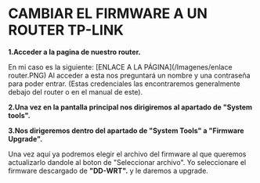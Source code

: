# CAMBIAR EL FIRMWARE A UN ROUTER TP-LINK

**1.Acceder a la pagina de nuestro router.**

En mi caso es la siguiente:
[ENLACE A LA PÁGINA](/Imagenes/enlace router.PNG)
Al acceder a esta nos preguntará un nombre y una contraseña para poder entrar. (Estas credenciales las encontraremos generalmente debajo
del router o en el manual de este).
[]()

**2.Una vez en la pantalla principal nos dirigiremos al apartado de "System tools".**

[]()

**3.Nos dirigeremos dentro del apartado de "System Tools" a "Firmware Upgrade".**

[]()

Una vez aquí ya podremos elegir el archivo del firmware al que queremos actualizarlo dandole al boton de "Seleccionar archivo".
Yo seleccionare el firmware descargado de **"DD-WRT".** y le daremos a upgrade.

[]()
